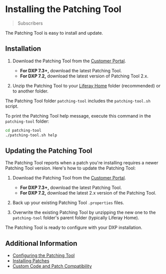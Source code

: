 # Installing the Patching Tool

> Subscribers

The Patching Tool is easy to install and update.

## Installation

1. Download the Patching Tool from the [Customer Portal](https://customer.liferay.com/downloads).

    * **For DXP 7.3+,** download the latest Patching Tool.
    * **For DXP 7.2,** download the latest version of Patching Tool 2.x.

1. Unzip the Patching Tool to your [Liferay Home](../../reference/liferay-home.md) folder (recommended) or to another folder.

The Patching Tool folder `patching-tool` includes the `patching-tool.sh` script.

To print the Patching Tool help message, execute this command in the `patching-tool` folder:

```bash
cd patching-tool
./patching-tool.sh help
```

## Updating the Patching Tool

The Patching Tool reports when a patch you're installing requires a newer Patching Tool version. Here's how to update the Patching Tool:

1. Download the Patching Tool from the [Customer Portal](https://customer.liferay.com/downloads).

    * **For DXP 7.3+,** download the latest Patching Tool.
    * **For DXP 7.2,** download the latest 2.x version of the Patching Tool.

1. Back up your existing Patching Tool `.properties` files.

1. Overwrite the existing Patching Tool by unzipping the new one to the `patching-tool` folder's parent folder (typically Liferay Home).

The Patching Tool is ready to configure with your DXP installation.

## Additional Information

* [Configuring the Patching Tool](./configuring-the-patching-tool.md)
* [Installing Patches](./installing-patches.md)
* [Custom Code and Patch Compatibility](./advanced-patching-for-dxp-7-2/custom-code-and-patch-compatibility.md)